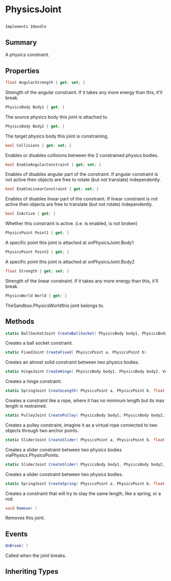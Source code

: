 # PhysicsJoint

## 
```c#
Implements IHandle
```

## Summary

A physics constraint.
## Properties

```c#
float AngularStrength { get; set; } 
```
Strength of the angular constraint. If it takes any more energy than this, it'll break.
```c#
PhysicsBody Body1 { get; } 
```
The source physics body this joint is attached to.
```c#
PhysicsBody Body2 { get; } 
```
The target physics body this joint is constraining.
```c#
bool Collisions { get; set; } 
```
Enables or disables collisions between the 2 constrained physics bodies.
```c#
bool EnableAngularConstraint { get; set; } 
```
Enables of disables angular part of the constraint. If angular constraint is not active then objects are free to rotate (but not translate) independently.
```c#
bool EnableLinearConstraint { get; set; } 
```
Enables of disables linear part of the constraint. If linear constraint is not active then objects are free to translate (but not rotate) independently.
```c#
bool IsActive { get; } 
```
Whether this constraint is active. (i.e. is enabled, is not broken)
```c#
PhysicsPoint Point1 { get; } 
```
A specific point this joint is attached at onPhysicsJoint.Body1
```c#
PhysicsPoint Point2 { get; } 
```
A specific point this joint is attached at onPhysicsJoint.Body2
```c#
float Strength { get; set; } 
```
Strength of the linear constraint. If it takes any more energy than this, it'll break.
```c#
PhysicsWorld World { get; } 
```
TheSandbox.PhysicsWorldthis joint belongs to.
## Methods

```c#
static BallSocketJoint CreateBallSocket( PhysicsBody body1, PhysicsBody body2, Vector3 origin) 
```
Creates a ball socket constraint.
```c#
static FixedJoint CreateFixed( PhysicsPoint a, PhysicsPoint b) 
```
Creates an almost solid constraint between two physics bodies.
```c#
static HingeJoint CreateHinge( PhysicsBody body1, PhysicsBody body2, Vector3 center, Vector3 axis) 
```
Creates a hinge constraint.
```c#
static SpringJoint CreateLength( PhysicsPoint a, PhysicsPoint b, float maxLength) 
```
Creates a constraint like a rope, where it has no minimum length but its max length is restrained.
```c#
static PulleyJoint CreatePulley( PhysicsBody body1, PhysicsBody body2, Vector3 anchor1, Vector3 ground1, Vector3 anchor2, Vector3 ground2) 
```
Creates a pulley constraint, imagine it as a virtual rope connected to two objects through two anchor points.
```c#
static SliderJoint CreateSlider( PhysicsPoint a, PhysicsPoint b, float minLength, float maxLength) 
```
Creates a slider constraint between two physics bodies viaPhysics.PhysicsPoints.
```c#
static SliderJoint CreateSlider( PhysicsBody body1, PhysicsBody body2, Vector3 axis, float minLength, float maxLength) 
```
Creates a slider constraint between two physics bodies.
```c#
static SpringJoint CreateSpring( PhysicsPoint a, PhysicsPoint b, float minLength, float maxLength) 
```
Creates a constraint that will try to stay the same length, like a spring, or a rod.
```c#
void Remove( ) 
```
Removes this joint.
## Events

```c#
OnBreak( ) 
```
Called when the joint breaks.
## Inheriting Types

